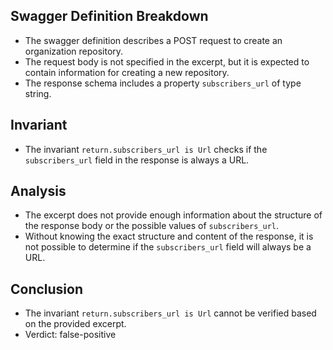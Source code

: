 ## Swagger Definition Breakdown
- The swagger definition describes a POST request to create an organization repository.
- The request body is not specified in the excerpt, but it is expected to contain information for creating a new repository.
- The response schema includes a property `subscribers_url` of type string.

## Invariant
- The invariant `return.subscribers_url is Url` checks if the `subscribers_url` field in the response is always a URL.

## Analysis
- The excerpt does not provide enough information about the structure of the response body or the possible values of `subscribers_url`.
- Without knowing the exact structure and content of the response, it is not possible to determine if the `subscribers_url` field will always be a URL.

## Conclusion
- The invariant `return.subscribers_url is Url` cannot be verified based on the provided excerpt.
- Verdict: false-positive
